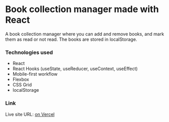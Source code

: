# Book collection manager made with React

A book collection manager where you can add and remove books, and mark them as read or not read. The books are stored in localStorage.

### Technologies used

- React
- React Hooks (useState, useReducer, useContext, useEffect)
- Mobile-first workflow
- Flexbox
- CSS Grid
- localStorage

### Link

Live site URL: [on Vercel](https://library-react-wheat.vercel.app/)
